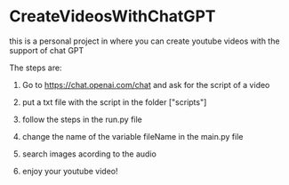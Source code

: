 # CreateVideosWithChatGPT

this is a personal project in where you can create youtube videos with the support of chat GPT

The steps are:

1. Go to https://chat.openai.com/chat and ask for the script of a video

2. put a txt file with the script in the folder ["scripts"]

3. follow the steps in the run.py file

4. change the name of the variable fileName in the main.py file

5. search images acording to the audio

6. enjoy your youtube video!
